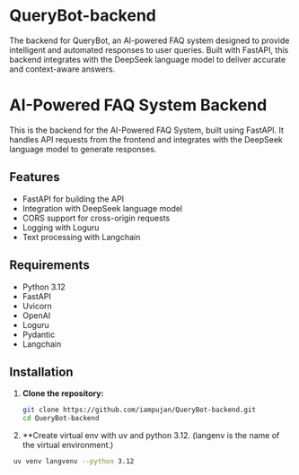 # QueryBot-backend
The backend for QueryBot, an AI-powered FAQ system designed to provide intelligent and automated responses to user queries. Built with FastAPI, this backend integrates with the DeepSeek language model to deliver accurate and context-aware answers.


# AI-Powered FAQ System Backend

This is the backend for the AI-Powered FAQ System, built using FastAPI. It handles API requests from the frontend and integrates with the DeepSeek language model to generate responses.

## Features

- FastAPI for building the API
- Integration with DeepSeek language model
- CORS support for cross-origin requests
- Logging with Loguru
- Text processing with Langchain

## Requirements

- Python 3.12
- FastAPI
- Uvicorn
- OpenAI
- Loguru
- Pydantic
- Langchain

## Installation

1. **Clone the repository:**

   ```bash
   git clone https://github.com/iampujan/QueryBot-backend.git
   cd QueryBot-backend
   ```

2. **Create virtual env with uv and python 3.12. (langenv is the name of the virtual environment.)
  ```bash
   uv venv langvenv --python 3.12
  ```
